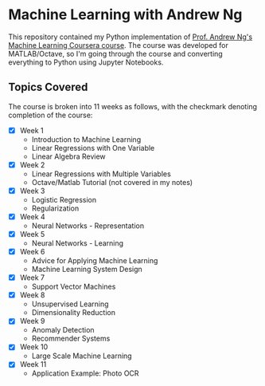 # Machine Learning with Andrew Ng

This repository contained my Python implementation of [Prof. Andrew Ng's Machine Learning Coursera course](https://www.coursera.org/learn/machine-learning/). The course was developed for MATLAB/Octave, so I'm going through the course and converting everything to Python using Jupyter Notebooks.

## Topics Covered

The course is broken into 11 weeks as follows, with the checkmark denoting completion of the course:

- [X] Week 1
  - Introduction to Machine Learning
  - Linear Regressions with One Variable
  - Linear Algebra Review
- [X] Week 2
  - Linear Regressions with Multiple Variables
  - Octave/Matlab Tutorial (not covered in my notes)
- [X] Week 3
  - Logistic Regression
  - Regularization
- [X] Week 4
  - Neural Networks - Representation
- [X] Week 5
  - Neural Networks - Learning
- [X] Week 6
  - Advice for Applying Machine Learning
  - Machine Learning System Design
- [X] Week 7
  - Support Vector Machines
- [X] Week 8
  - Unsupervised Learning
  - Dimensionality Reduction
- [X] Week 9
  - Anomaly Detection
  - Recommender Systems
- [X] Week 10
  - Large Scale Machine Learning
- [X] Week 11
  - Application Example: Photo OCR
